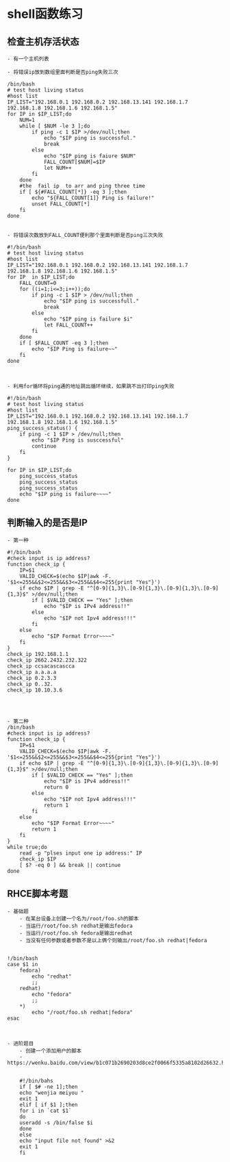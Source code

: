 # shell函数练习


## 检查主机存活状态

	- 有一个主机列表

	- 将错误ip放到数组里面判断是否ping失败三次

	/bin/bash
	# test host living status
	#host list
	IP_LIST="192.168.0.1 192.168.0.2 192.168.13.141 192.168.1.7 192.168.1.8 192.168.1.6 192.168.1.5"
	for IP in $IP_LIST;do
	    NUM=1
	    while [ $NUM -le 3 ];do
	        if ping -c 1 $IP >/dev/null;then
	            echo "$IP ping is successful."
	            break
	        else
	            echo "$IP ping is faiure $NUM"
	            FALL_COUNT[$NUM]=$IP
	            let NUM++
	        fi
	    done
	    #the  fail ip  to arr and ping three time
	    if [ ${#FALL_COUNT[*]} -eq 3 ];then
	        echo "${FALL_COUNT[1]} Ping is failure!"
	        unset FALL_COUNT[*]
	    fi
	done


	- 将错误次数放到FALL_COUNT便利那个里面判断是否ping三次失败

	#!/bin/bash
	# test host living status
	#host list
	IP_LIST="192.168.0.1 192.168.0.2 192.168.13.141 192.168.1.7 192.168.1.8 192.168.1.6 192.168.1.5"
	for IP  in $IP_LIST;do
	    FALL_COUNT=0
	    for ((i=1;i<=3;i++));do
	        if ping -c 1 $IP > /dev/null;then
	            echo "$IP ping is successfull."
	            break
	        else
	            echo "$IP ping is failure $i"
	            let FALL_COUNT++
	        fi
	    done
	    if [ $FALL_COUNT -eq 3 ];then
	        echo "$IP Ping is failure~~"
	    fi
	done



	- 利用for循环将ping通的地址跳出循环继续，如果跳不出打印ping失败

	#!/bin/bash
	# test host living status
	#host list
	IP_LIST="192.168.0.1 192.168.0.2 192.168.13.141 192.168.1.7 192.168.1.8 192.168.1.6 192.168.1.5"
	ping_success_status() {
	    if ping -c 1 $IP > /dev/null;then
	        echo "$IP Ping is susccessful"
	        continue
	    fi
	}
	
	for IP in $IP_LIST;do
	    ping_success_status
	    ping_success_status
	    ping_success_status
	    echo "$IP ping is failure~~~~"
	done






## 判断输入的是否是IP


	- 第一种

    #!/bin/bash
	#check input is ip address?
	function check_ip {
	    IP=$1
	    VALID_CHECK=$(echo $IP|awk -F. '$1<=255&&$2<=255&&$3<=255&&$4<=255{print "Yes"}')
	    if echo $IP | grep -E "^[0-9]{1,3}\.[0-9]{1,3}\.[0-9]{1,3}\.[0-9]{1,3}$" >/dev/null;then
	        if [ $VALID_CHECK == "Yes" ];then
	            echo "$IP is IPv4 address!!"
	        else
	            echo "$IP not Ipv4 address!!!"
	        fi
	    else
	        echo "$IP Format Error~~~~"
	    fi
	}
	check_ip 192.168.1.1
	check_ip 2662.2432.232.322
	check_ip ccsacascascca
	check_ip a.a.a.a
	check_ip 0.2.3.3
	check_ip 0..32.
	check_ip 10.10.3.6




	- 第二种
	/bin/bash
	#check input is ip address?
	function check_ip {
	    IP=$1
	    VALID_CHECK=$(echo $IP|awk -F. '$1<=255&&$2<=255&&$3<=255&&$4<=255{print "Yes"}')
	    if echo $IP | grep -E "^[0-9]{1,3}\.[0-9]{1,3}\.[0-9]{1,3}\.[0-9]{1,3}$" >/dev/null;then
	        if [ $VALID_CHECK == "Yes" ];then
	            echo "$IP is IPv4 address!!"
	            return 0
	        else
	            echo "$IP not Ipv4 address!!!"
	            return 1
	        fi
	    else
	        echo "$IP Format Error~~~~"
	        return 1
	    fi
	}
	while true;do
	    read -p "plses input one ip address:" IP
	    check_ip $IP
	    [ $? -eq 0 ] && break || continue
	done





## RHCE脚本考题

	- 基础题
		- 在某台设备上创建一个名为/root/foo.sh的脚本
		- 当运行/root/foo.sh redhat是输出fedora
		- 当运行/root/foo.sh fedora是输出redhat
		- 当没有任何参数或者参数不是以上俩个则输出/root/foo.sh redhat|fedora


	!/bin/bash
	case $1 in
	    fedora)
	        echo "redhat"
	        ;;
	    redhat)
	        echo "fedora"
	        ;;
	    *)
	        echo "/root/foo.sh redhat|fedora"
	esac



	- 进阶题目
		- 创建一个添加用户的脚本
		- https://wenku.baidu.com/view/b1c071b2690203d8ce2f0066f5335a8102d26632.html


		#!/bin/bahs
		if [ $# -ne 1];then
		echo "wenjia meiyou "
		exit 1
		elif [ if $1 ];then
		for i in `cat $1`
		do
		useradd -s /bin/false $i
		done
		else
		echo "input file not found" >&2
		exit 1
		fi

